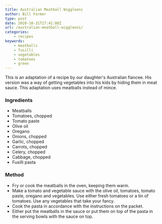 ```yaml
---
title: Australian Meatball Wiggleoni
author: Bill Farmer
type: post
date: 2020-10-31T17:41:08Z
url: /australian-meatball-wiggleoni/
categories:
    - recipes
keywords:
    - meatballs
    - fusilli
    - vegetables
    - tomatoes
    - green
---
```


This is an adaptation of a recipe by our daughter's Australian
fiancee. His version was a way of getting vegetables into his kids by
hiding them in meat sauce. This adaptation uses meatballs instead of
mince.

### Ingredients

 * Meatballs
 * Tomatoes, chopped
 * Tomato paste
 * Olive oil
 * Oregano
 * Onions, chopped
 * Garlic, chopped
 * Carrots, chopped
 * Celery, chopped
 * Cabbage, chopped
 * Fusilli pasta

### Method

 * Fry or cook the meatballs in the oven, keeping them warm.
 * Make a tomato and vegetable sauce with the olive oil, tomatoes,
   tomato paste, oregano and vegetables. Use either fresh tomatoes or
   a tin of tomatoes. Use any vegetables that take your fancy.
 * Cook the pasta in accordance with the instructions on the packet.
 * Either put the meatballs in the sauce or put them on top of the
   pasta in the serving bowls with the sauce on top.

